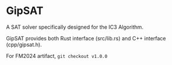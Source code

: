 # GipSAT

A SAT solver specifically designed for the IC3 Algorithm.

GipSAT provides both Rust interface (src/lib.rs) and C++ interface (cpp/gipsat.h).

For FM2024 artifact, `git checkout v1.0.0`
